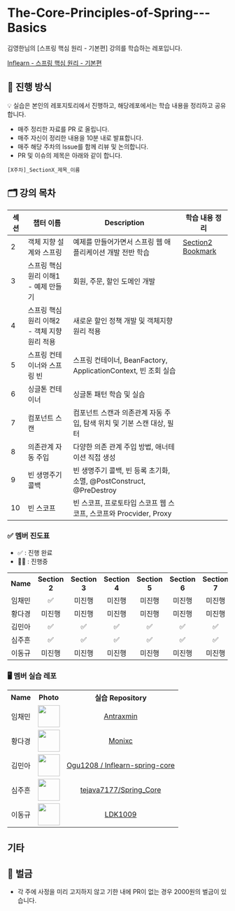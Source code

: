 # The-Core-Principles-of-Spring---Basics

김영한님의 [스프링 핵심 원리 - 기본편] 강의를 학습하는 레포입니다.

[Inflearn - 스프링 핵심 원리 - 기본편](https://www.inflearn.com/course/%EC%8A%A4%ED%94%84%EB%A7%81-%ED%95%B5%EC%8B%AC-%EC%9B%90%EB%A6%AC-%EA%B8%B0%EB%B3%B8%ED%8E%B8/dashboard)

## 📜 진행 방식
💡 실습은 본인의 레포지토리에서 진행하고, 해당레포에서는 학습 내용을 정리하고 공유합니다.
-  매주 정리한 자료를 PR 로 올립니다.
-  매주 자신이 정리한 내용을 10분 내로 발표합니다.
-  매주 해당 주차의 Issue를 함께 리뷰 및 논의합니다.
-  PR 및 이슈의 제목은 아래와 같이 합니다.
```
[X주차]_SectionX_제목_이름
```

## 🗂️ 강의 목차

| 섹션              | 챕터 이름          |Description      | 학습 내용 정리|
|----------------|----------------|------------|----|
| 2  | 객체 지향 설계와 스프링 | 예제를 만들어가면서 스프링 웹 애플리케이션 개발 전반 학습   | [Section2 Bookmark](https://github.com/GomdolSungbae/The-Core-Principles-of-Spring---Basics/tree/main/Section2)|
| 3  | 스프링 핵심 원리 이해1 - 예제 만들기| 회원, 주문, 할인 도메인 개발   |
| 4  | 스프링 핵심 원리 이해2 - 객체 지향 원리 적용| 새로운 할인 정책 개발 및 객체지향 원리 적용   |
| 5  | 스프링 컨테이너와 스프링 빈| 스프링 컨테이너, BeanFactory, ApplicationContext, 빈 조회 실습 |
| 6  | 싱글톤 컨테이너 | 싱글톤 패턴 학습 및 실습  |
| 7  | 컴포넌트 스캔 | 컴포넌트 스캔과 의존관계 자동 주입, 탐색 위치 및 기본 스캔 대상, 필터 |
| 8  | 의존관계 자동 주입 | 다양한 의존 관계 주입 방법, 애너테이션 직접 생성 |
| 9  | 빈 생명주기 콜백 | 빈 생명주기 콜백, 빈 등록 초기화, 소멸, @PostConstruct, @PreDestroy |
| 10  | 빈 스코프 | 빈 스코프, 프로토타입 스코프 웹 스코프, 스코프와 Procvider, Proxy |


### ✅ 멤버 진도표
- ✅ : 진행 완료
- 😵‍💫 : 진행중
<table>
  <tr>
    <th align="center">Name</th>
    <th align="center">Section 2</th>
    <th align="center">Section 3</th>
    <th align="center">Section 4</th>
    <th align="center">Section 5</th>
    <th align="center">Section 6</th>
    <th align="center">Section 7</th>
    <th align="center">Section 8</th>
    <th align="center">Section 9</th>
    <th align="center">Section 10</th>
  </tr>
  <tr>
    <td align="center">임채민</td>
    <td align="center">✅</td>
    <td align="center">미진행</td>
    <td align="center">미진행</td>
    <td align="center">미진행</td>
    <td align="center">미진행</td>
    <td align="center">미진행</td>
    <td align="center">미진행</td>
    <td align="center">미진행</td>
    <td align="center">미진행</td>
  </tr>
  <tr>
    <td align="center">황다경</td>
    <td align="center">미진행</td>
    <td align="center">미진행</td>
    <td align="center">미진행</td>
    <td align="center">미진행</td>
    <td align="center">미진행</td>
    <td align="center">미진행</td>
    <td align="center">미진행</td>
    <td align="center">미진행</td>
    <td align="center">미진행</td>
  </tr>
  <tr>
    <td align="center">김민아</td>
    <td align="center">✅</td>
    <td align="center">✅</td>
    <td align="center">✅</td>
    <td align="center">✅</td>
    <td align="center">✅</td>
    <td align="center">✅</td>
    <td align="center">✅</td>
    <td align="center">✅</td>
    <td align="center">미진행</td>
  </tr>
  <tr>
    <td align="center">심주흔</td>
    <td align="center">✅</td>
    <td align="center">✅</td>
    <td align="center">✅</td>
    <td align="center">✅</td>
    <td align="center">✅</td>
    <td align="center">✅</td>
    <td align="center">✅</td>
    <td align="center">✅</td>
    <td align="center">✅</td>
  </tr>
  <tr>
    <td align="center">이동규</td>
    <td align="center">미진행</td>
    <td align="center">미진행</td>
    <td align="center">미진행</td>
    <td align="center">미진행</td>
    <td align="center">미진행</td>
    <td align="center">미진행</td>
    <td align="center">미진행</td>
    <td align="center">미진행</td>
    <td align="center">미진행</td>
  </tr>
</table>

### 🖥️ 멤버 실습 레포
<table>
  <tr>
    <th align="center">Name</th>
    <th align="center">Photo</th>
    <th align="center">실습 Repository</th>
  </tr>
  <tr>
    <td align="center">임채민</td>
    <td align="center"><a href="https://github.com/Antraxmin" target="_blank"><img src="https://github.com/Antraxmin.png" width="50"/></a></td>
    <td align="center"><a href="https://github.com/Antraxmin" target="_blank">Antraxmin</a></td>
  </tr>
  <tr>
    <td align="center">황다경</td>
    <td align="center"><a href="https://github.com/Monixc" target="_blank"><img src="https://github.com/Monixc.png" width="50"/></a></td>
    <td align="center"><a href="https://github.com/Monixc" target="_blank">Monixc</a></td>
  </tr>
  <tr>
    <td align="center">김민아</td>
    <td align="center"><a href="https://github.com/Ogu1208" target="_blank"><img src="https://github.com/Ogu1208.png" width="50"/></a></td>
    <td align="center"><a href="https://github.com/Ogu1208/Inflearn-spring-core" target="_blank">Ogu1208
/
Inflearn-spring-core</a></td>
  </tr>
  <tr>
    <td align="center">심주흔</td>
    <td align="center"><a href="https://github.com/tejava7177" target="_blank"><img src="https://github.com/tejava7177.png" width="50"/></a></td>
    <td align="center"><a href="https://github.com/tejava7177/Spring_Core" target="_blank">tejava7177/Spring_Core</a></td>
  </tr>
  <tr>
    <td align="center">이동규</td>
    <td align="center"><a href="https://github.com/LDK1009" target="_blank"><img src="https://github.com/LDK1009.png" width="50"/></a></td>
    <td align="center"><a href="https://github.com/LDK1009" target="_blank">LDK1009</a></td>
  </tr>
</table>


## 기타

## 💸 벌금
- 각 주에 사정을 미리 고지하지 않고 기한 내에 PR이 없는 경우 2000원의 벌금이 있습니다.


